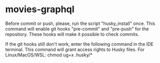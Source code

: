 # movies-graphql

Before commit or push, please, run the script "husky_install" once. This command will enable git hooks "pre-commit" and "pre-push" for the repository. These hooks will make it possible to check commits.

If the git hooks still don't work, enter the following command in the IDE terminal. This command will grant access rights to Husky files. For Linux/MacOS/WSL: chmod ug+x .husky/*
